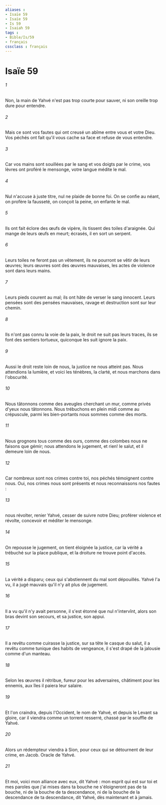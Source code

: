 ```yaml
---
aliases : 
- Isaïe 59
- Isaïe 59
- Is 59
- Isaiah 59
tags : 
- Bible/Is/59
- français
cssclass : français
---
```


# Isaïe 59

###### 1
Non, la main de Yahvé n'est pas trop courte pour sauver, ni son oreille trop dure pour entendre. 
###### 2
Mais ce sont vos fautes qui ont creusé un abîme entre vous et votre Dieu. Vos péchés ont fait qu'il vous cache sa face et refuse de vous entendre. 
###### 3
Car vos mains sont souillées par le sang et vos doigts par le crime, vos lèvres ont proféré le mensonge, votre langue médite le mal. 
###### 4
Nul n'accuse à juste titre, nul ne plaide de bonne foi. On se confie au néant, on profère la fausseté, on conçoit la peine, on enfante le mal. 
###### 5
Ils ont fait éclore des œufs de vipère, ils tissent des toiles d'araignée. Qui mange de leurs œufs en meurt; écrasés, il en sort un serpent. 
###### 6
Leurs toiles ne feront pas un vêtement, ils ne pourront se vêtir de leurs œuvres; leurs œuvres sont des œuvres mauvaises, les actes de violence sont dans leurs mains. 
###### 7
Leurs pieds courent au mal; ils ont hâte de verser le sang innocent. Leurs pensées sont des pensées mauvaises, ravage et destruction sont sur leur chemin. 
###### 8
Ils n'ont pas connu la voie de la paix, le droit ne suit pas leurs traces, ils se font des sentiers tortueux, quiconque les suit ignore la paix. 
###### 9
Aussi le droit reste loin de nous, la justice ne nous atteint pas. Nous attendions la lumière, et voici les ténèbres, la clarté, et nous marchons dans l'obscurité. 
###### 10
Nous tâtonnons comme des aveugles cherchant un mur, comme privés d'yeux nous tâtonnons. Nous trébuchons en plein midi comme au crépuscule, parmi les bien-portants nous sommes comme des morts. 
###### 11
Nous grognons tous comme des ours, comme des colombes nous ne faisons que gémir; nous attendons le jugement, et rien! le salut, et il demeure loin de nous. 
###### 12
Car nombreux sont nos crimes contre toi, nos péchés témoignent contre nous. Oui, nos crimes nous sont présents et nous reconnaissons nos fautes : 
###### 13
nous révolter, renier Yahvé, cesser de suivre notre Dieu; proférer violence et révolte, concevoir et méditer le mensonge. 
###### 14
On repousse le jugement, on tient éloignée la justice, car la vérité a trébuché sur la place publique, et la droiture ne trouve point d'accès. 
###### 15
La vérité a disparu; ceux qui s'abstiennent du mal sont dépouillés. Yahvé l'a vu, il a jugé mauvais qu'il n'y ait plus de jugement. 
###### 16
Il a vu qu'il n'y avait personne, il s'est étonné que nul n'intervînt, alors son bras devint son secours, et sa justice, son appui. 
###### 17
Il a revêtu comme cuirasse la justice, sur sa tête le casque du salut, il a revêtu comme tunique des habits de vengeance, il s'est drapé de la jalousie comme d'un manteau. 
###### 18
Selon les œuvres il rétribue, fureur pour les adversaires, châtiment pour les ennemis, aux îles il paiera leur salaire. 
###### 19
Et l'on craindra, depuis l'Occident, le nom de Yahvé, et depuis le Levant sa gloire, car il viendra comme un torrent resserré, chassé par le souffle de Yahvé. 
###### 20
Alors un rédempteur viendra à Sion, pour ceux qui se détournent de leur crime, en Jacob. Oracle de Yahvé. 
###### 21
Et moi, voici mon alliance avec eux, dit Yahvé : mon esprit qui est sur toi et mes paroles que j'ai mises dans ta bouche ne s'éloigneront pas de ta bouche, ni de la bouche de ta descendance, ni de la bouche de la descendance de ta descendance, dit Yahvé, dès maintenant et à jamais. 
